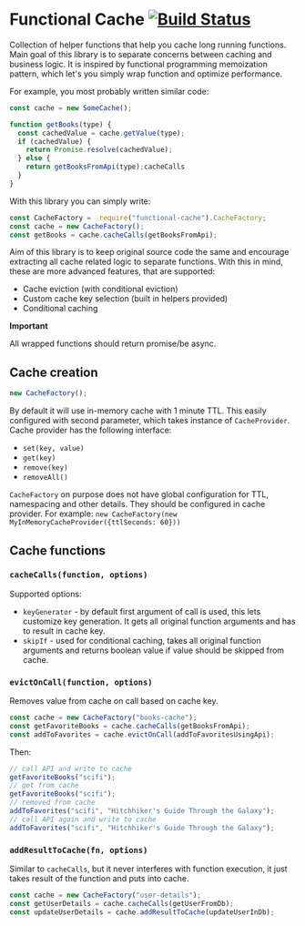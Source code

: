 # Functional Cache [![Build Status](https://travis-ci.org/katilius/functional-cache.svg?branch=master)](https://travis-ci.org/katilius/functional-cache)

Collection of helper functions that help you cache long running functions. Main goal of this library is to separate concerns between caching and business logic. It is inspired by functional programming memoization pattern, which let's you simply wrap function and optimize performance.

For example, you most probably written similar code:

```javascript
const cache = new SomeCache();

function getBooks(type) {
  const cachedValue = cache.getValue(type);
  if (cachedValue) {
    return Promise.resolve(cachedValue);
  } else {
    return getBooksFromApi(type);cacheCalls
  }
}
```

With this library you can simply write:

```javascript
const CacheFactory =  require("functional-cache").CacheFactory; 
const cache = new CacheFactory();
const getBooks = cache.cacheCalls(getBooksFromApi);
```

Aim of this library is to keep original source code the same and encourage extracting all cache related logic to separate functions. With this in mind, these are more advanced features, that are supported:

- Cache eviction (with conditional eviction)
- Custom cache key selection (built in helpers provided)
- Conditional caching

**Important**

All wrapped functions should return promise/be async. 
## Cache creation

```javascript
new CacheFactory();
```

By default it will use in-memory cache with 1 minute TTL. This easily configured with second parameter, which takes instance of `CacheProvider`. Cache provider has the following interface:

- `set(key, value)`
- `get(key)`
- `remove(key)`
- `removeAll()`

`CacheFactory` on purpose does not have global configuration for TTL, namespacing and other details. They should be configured in cache provider. For example: `new CacheFactory(new MyInMemoryCacheProvider({ttlSeconds: 60}))`

## Cache functions

### `cacheCalls(function, options)`

Supported options:
- `keyGenerator` - by default first argument of call is used, this lets customize key generation. It gets all original function arguments and has to result in cache key.
- `skipIf` - used for conditional caching, takes all original function arguments and returns boolean value if value should be skipped from cache.

### `evictOnCall(function, options)`

Removes value from cache on call based on cache key.

```javascript
const cache = new CacheFactory("books-cache");
const getFavoriteBooks = cache.cacheCalls(getBooksFromApi);
const addToFavorites = cache.evictOnCall(addToFavoritesUsingApi);
```

Then:

```javascript
// call API and write to cache
getFavoriteBooks("scifi");
// get from cache
getFavoriteBooks("scifi");
// removed from cache
addToFavorites("scifi", "Hitchhiker's Guide Through the Galaxy");
// call API again and write to cache
addToFavorites("scifi", "Hitchhiker's Guide Through the Galaxy");
```

### `addResultToCache(fn, options)`

Similar to `cacheCalls`, but it never interferes with function execution, it just takes result of the function and puts into cache.

```javascript
const cache = new CacheFactory("user-details");
const getUserDetails = cache.cacheCalls(getUserFromDb);
const updateUserDetails = cache.addResultToCache(updateUserInDb);
``` 